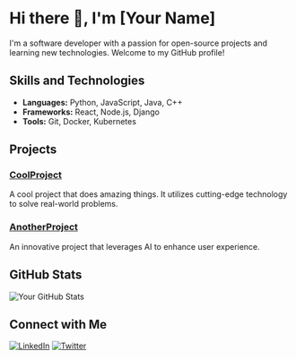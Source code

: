 # Hi there 👋, I'm [Your Name]

I'm a software developer with a passion for open-source projects and learning new technologies. Welcome to my GitHub profile!

## Skills and Technologies

- **Languages:** Python, JavaScript, Java, C++
- **Frameworks:** React, Node.js, Django
- **Tools:** Git, Docker, Kubernetes

## Projects

### [CoolProject](https://github.com/yourusername/coolproject)
A cool project that does amazing things. It utilizes cutting-edge technology to solve real-world problems.

### [AnotherProject](https://github.com/yourusername/anotherproject)
An innovative project that leverages AI to enhance user experience.

## GitHub Stats

![Your GitHub Stats](https://github-readme-stats.vercel.app/api?username=yourusername&show_icons=true&theme=radical)

## Connect with Me

[![LinkedIn](https://img.shields.io/badge/-LinkedIn-blue?style=flat&logo=Linkedin&logoColor=white)](https://linkedin.com/in/yourusername)
[![Twitter](https://img.shields.io/badge/-Twitter-blue?style=flat&logo=Twitter&logoColor=white)](https://twitter.com/yourusername)
